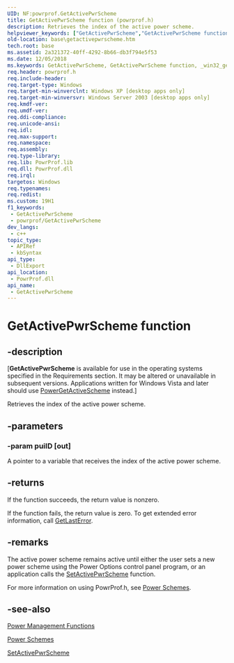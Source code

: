 ```yaml
---
UID: NF:powrprof.GetActivePwrScheme
title: GetActivePwrScheme function (powrprof.h)
description: Retrieves the index of the active power scheme.
helpviewer_keywords: ["GetActivePwrScheme","GetActivePwrScheme function","_win32_getactivepwrscheme","base.getactivepwrscheme","powrprof/GetActivePwrScheme"]
old-location: base\getactivepwrscheme.htm
tech.root: base
ms.assetid: 2a321372-40ff-4292-8b66-db3f794e5f53
ms.date: 12/05/2018
ms.keywords: GetActivePwrScheme, GetActivePwrScheme function, _win32_getactivepwrscheme, base.getactivepwrscheme, powrprof/GetActivePwrScheme
req.header: powrprof.h
req.include-header: 
req.target-type: Windows
req.target-min-winverclnt: Windows XP [desktop apps only]
req.target-min-winversvr: Windows Server 2003 [desktop apps only]
req.kmdf-ver: 
req.umdf-ver: 
req.ddi-compliance: 
req.unicode-ansi: 
req.idl: 
req.max-support: 
req.namespace: 
req.assembly: 
req.type-library: 
req.lib: PowrProf.lib
req.dll: PowrProf.dll
req.irql: 
targetos: Windows
req.typenames: 
req.redist: 
ms.custom: 19H1
f1_keywords:
 - GetActivePwrScheme
 - powrprof/GetActivePwrScheme
dev_langs:
 - c++
topic_type:
 - APIRef
 - kbSyntax
api_type:
 - DllExport
api_location:
 - PowrProf.dll
api_name:
 - GetActivePwrScheme
---
```


# GetActivePwrScheme function


## -description

<p class="CCE_Message">[<b>GetActivePwrScheme</b> is available for use in the operating systems specified in the Requirements section. It may be altered or unavailable in subsequent versions. Applications written for Windows Vista and later should use <a href="https://docs.microsoft.com/windows/desktop/api/powersetting/nf-powersetting-powergetactivescheme">PowerGetActiveScheme</a> instead.]

Retrieves the index of the active power scheme.

## -parameters

### -param puiID [out]

A pointer to a variable that receives the index of the active power scheme.

## -returns

If the function succeeds, the return value is nonzero.

If the function fails, the return value is zero. To get extended error information, call 
<a href="https://docs.microsoft.com/windows/desktop/api/errhandlingapi/nf-errhandlingapi-getlasterror">GetLastError</a>.

## -remarks

The active power scheme remains active until either the user sets a new power scheme using the Power Options control panel program, or an application calls the 
<a href="https://docs.microsoft.com/windows/desktop/api/powrprof/nf-powrprof-setactivepwrscheme">SetActivePwrScheme</a> function.

For more information on using PowrProf.h, see <a href="https://docs.microsoft.com/windows/desktop/Power/power-schemes">Power Schemes</a>.

## -see-also

<a href="https://docs.microsoft.com/windows/desktop/Power/power-management-functions">Power Management Functions</a>



<a href="https://docs.microsoft.com/windows/desktop/Power/power-schemes">Power Schemes</a>



<a href="https://docs.microsoft.com/windows/desktop/api/powrprof/nf-powrprof-setactivepwrscheme">SetActivePwrScheme</a>


